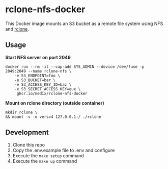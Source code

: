 # rclone-nfs-docker

This Docker image mounts an S3 bucket as a remote file system using NFS and [rclone](https://github.com/rclone/rclone).

## Usage

**Start NFS server on port 2049**

```shell
docker run --rm -it --cap-add SYS_ADMIN --device /dev/fuse -p 2049:2049 --name rclone-nfs \
    -e S3_ENDPOINT=foo \
    -e S3_BUCKET=bar \
    -e S3_ACCESS_KEY_ID=baz \
    -e S3_SECRET_ACCESS_KEY=qux \
     ghcr.io/nedix/rclone-nfs-docker
```

**Mount on rclone directory (outside container)**

```shell
mkdir rclone \
&& mount -v -o vers=4 127.0.0.1:/ ./rclone
```

## Development

1. Clone this repo
2. Copy the .env.example file to .env and configure
3. Execute the `make setup` command
4. Execute the `make up` command

